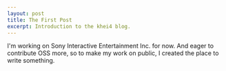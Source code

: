 ```yaml
---
layout: post
title: The First Post
excerpt: Introduction to the khei4 blog.
---
```



I'm working on Sony Interactive Entertainment Inc. for now. And eager to contribute OSS more, so to make my work on public, I created the place to write something.
